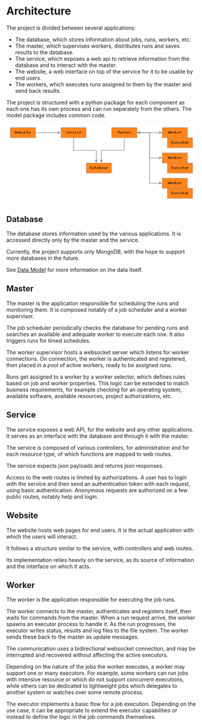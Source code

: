 # Architecture

The project is divided between several applications:
* The database, which stores information about jobs, runs, workers, etc.
* The master, which supervises workers, distributes runs and saves results to the database.
* The service, which exposes a web api to retrieve information from the database and to interact with the master.
* The website, a web interface on top of the service for it to be usable by end users.
* The workers, which executes runs assigned to them by the master and send back results.

The project is structured with a python package for each component as each one has its own process and can run separately from the others. The model package includes common code.

![](architecture.png)


## Database

The database stores information used by the various applications. It is accessed directly only by the master and the service.

Currently, the project supports only MongoDB, with the hope to support more databases in the future.

See [Data Model](data_model.md) for more information on the data itself.


## Master

The master is the application responsible for scheduling the runs and monitoring them. It is composed notably of a job scheduler and a worker supervisor.

The job scheduler periodically checks the database for pending runs and searches an available and adequate worker to execute each one. It also triggers runs for timed schedules.

The worker supervisor hosts a websocket server which listens for worker connections. On connection, the worker is authenticated and registered, then placed in a pool of active workers, ready to be assigned runs.

Runs get assigned to a worker by a worker selector, which defines rules based on job and worker properties. This logic can be extended to match business requirements, for example checking for an operating system, available software, available resources, project authorizations, etc.


## Service

The service exposes a web API, for the website and any other applications. It serves as an interface with the database and through it with the master.

The service is composed of various controllers, for administration and for each resource type, of which functions are mapped to web routes.

The service expects json payloads and returns json responses.

Access to the web routes is limited by authorizations. A user has to login with the service and then send an authentication token with each request, using basic authentication. Anonymous requests are authorized on a few public routes, notably help and login.


## Website

The website hosts web pages for end users. It is the actual application with which the users will interact.

It follows a structure similar to the service, with controllers and web routes.

Its implementation relies heavily on the service, as its source of information and the interface on which it acts.


## Worker

The worker is the application responsible for executing the job runs.

The worker connects to the master, authenticates and registers itself, then waits for commands from the master. When a run request arrive, the worker spawns an executor process to handle it. As the run progresses, the executor writes status, results and log files to the file system. The worker sends these back to the master as update messages.

The communication uses a bidirectional websocket connection, and may be interrupted and recovered without affecting the active executors.

Depending on the nature of the jobs the worker executes, a worker may support one or many executors. For example, some workers can run jobs with intensive resource or which do not support concurrent executions, while others can be dedicated to lightweight jobs which delegates to another system or watches over some remote process.

The executor implements a basic flow for a job execution. Depending on the use case, it can be appropriate to extend the executor capabilities or instead to define the logic in the job commands themselves.

